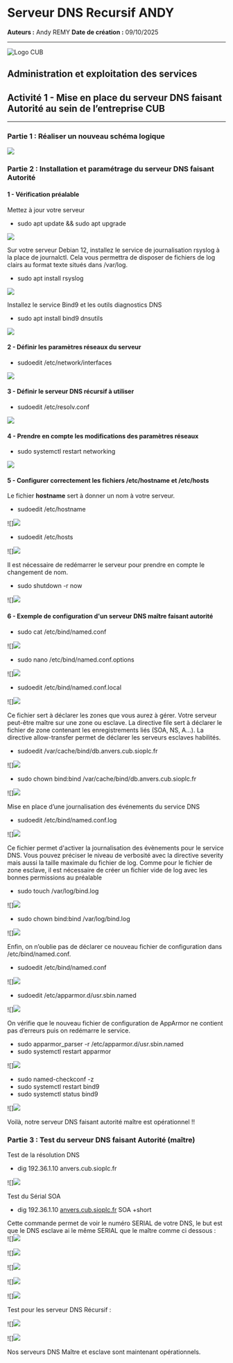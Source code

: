 # Serveur DNS Recursif ANDY

**Auteurs :** Andy REMY
**Date de création :** 09/10/2025

---

![Logo CUB](../../media/CUB.png)

## Administration et exploitation des services

## Activité 1 - Mise en place du serveur DNS faisant Autorité au sein de l’entreprise CUB

---

### Partie 1 : Réaliser un nouveau schéma logique

![](../../media/a1.png)

### Partie 2 : Installation et paramétrage du serveur DNS faisant Autorité

#### 1 - Vérification préalable

Mettez à jour votre serveur

- sudo apt update && sudo apt upgrade

![](../../media/a2.png)

Sur votre serveur Debian 12, installez le service de journalisation rsyslog à la place de journalctl. Cela vous permettra de disposer de fichiers de log clairs au format texte situés dans /var/log.

- sudo apt install rsyslog

![](../../media/a3.png)

Installez le service Bind9 et les outils diagnostics DNS

- sudo apt install bind9 dnsutils

![](../../media/a4.png)

#### 2 - Définir les paramètres réseaux du serveur

- sudoedit /etc/network/interfaces

![](../../media/a5.png)

#### 3 - Définir le serveur DNS récursif à utiliser

- sudoedit /etc/resolv.conf

![](../../media/a6.png)

#### 4 - Prendre en compte les modifications des paramètres réseaux

- sudo systemctl restart networking

![](../../media/a7.png)

#### 5 - Configurer correctement les fichiers /etc/hostname et /etc/hosts

Le fichier **hostname** sert à donner un nom à votre serveur.

- sudoedit /etc/hostname

![]![](../../media/a8.png)

- sudoedit /etc/hosts

![]![](../../media/a9.png)

Il est nécessaire de redémarrer le serveur pour prendre en compte le changement de nom.

- sudo shutdown \-r now

![]![](../../media/a10.png)

#### 6 - Exemple de configuration d'un serveur DNS maître faisant autorité

- sudo cat /etc/bind/named.conf

![]![](../../media/a11.png)

- sudo nano /etc/bind/named.conf.options

![]![](../../media/a12.png)

- sudoedit /etc/bind/named.conf.local

![]![](../../media/a13.png)

Ce fichier sert à déclarer les zones que vous aurez à gérer. Votre serveur peut-être maître sur une zone ou esclave. La directive file sert à déclarer le fichier de zone contenant les enregistrements liés (SOA, NS, A…). La directive allow-transfer permet de déclarer les serveurs esclaves habilités.

- sudoedit /var/cache/bind/db.anvers.cub.sioplc.fr

![]![](../../media/a14.png)

- sudo chown bind:bind /var/cache/bind/db.anvers.cub.sioplc.fr

![]![](../../media/a15.png)

Mise en place d’une journalisation des événements du service DNS

- sudoedit /etc/bind/named.conf.log

![]![](../../media/a16.png)

Ce fichier permet d'activer la journalisation des évènements pour le service DNS. Vous pouvez préciser le niveau de verbosité avec la directive severity mais aussi la taille maximale du fichier de log. Comme pour le fichier de zone esclave, il est nécessaire de créer un fichier vide de log avec les bonnes permissions au préalable

- sudo touch /var/log/bind.log

![]![](../../media/a17.png)

- sudo chown bind:bind /var/log/bind.log

![]![](../../media/a18.png)

Enfin, on n’oublie pas de déclarer ce nouveau fichier de configuration dans /etc/bind/named.conf.

- sudoedit /etc/bind/named.conf

![]![](../../media/a19.png)

- sudoedit /etc/apparmor.d/usr.sbin.named

![]![](../../media/a20.png)

On vérifie que le nouveau fichier de configuration de AppArmor ne contient pas d’erreurs puis on redémarre le service.

- sudo apparmor\_parser \-r /etc/apparmor.d/usr.sbin.named  
- sudo systemctl restart apparmor

![]![](../../media/a21.png)

- sudo named-checkconf \-z  
- sudo systemctl restart bind9  
- sudo systemctl status bind9

![]![](../../media/a22.png)

Voilà, notre serveur DNS faisant autorité maître est opérationnel \!\!

### Partie 3 : Test du serveur DNS faisant Autorité (maître)

Test de la résolution DNS

- dig 192.36.1.10 anvers.cub.sioplc.fr

![]![](../../media/a23.png)

Test du Sérial SOA

- dig 192.36.1.10 [anvers.cub.sioplc.fr](http://anvers.cub.sioplc.fr) SOA \+short

Cette commande permet de voir le numéro SERIAL de votre DNS, le but est que le DNS esclave ai le même SERIAL que le maître comme ci dessous :  
![]![](../../media/a24.png)

![]![](../../media/a25.png)

![]![](../../media/a26.png)

![]![](../../media/a27.png)

![]![](../../media/a28.png)

Test pour les serveur DNS Récursif :

![]![](../../media/a29.png)

![]![](../../media/a30.png)

Nos serveurs DNS Maître et esclave sont maintenant opérationnels.